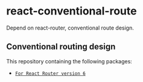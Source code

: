 # react-conventional-route
Depend on react-router, conventional route design.

## Conventional routing design
This repository containing the following packages:

- [`For React Router version 6`](/packages/v6)